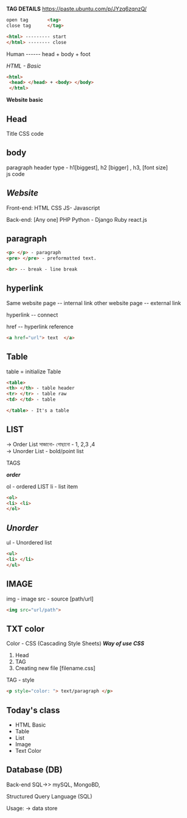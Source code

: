 **TAG DETAILS**
https://paste.ubuntu.com/p/JYzq6zqnzQ/


```html
open tag       <tag>
close tag      </tag>

<html> --------- start
</html> -------- close
```

Human ------ head + body + foot


*HTML - Basic*

```html
<html>
 <head> </head> + <body> </body>    
 </html>
```

**Website basic**

Head
-----------------
Title
CSS code


body
-------------
paragraph
header type - h1[biggest], h2 [bigger] , h3,  [font size]
<br>
js code


***Website***
---
Front-end:
HTML
CSS
JS- Javascript

Back-end:
[Any one]
PHP
Python - Django
Ruby
react.js


**paragraph**
---
```html
<p> </p> - paragraph
<pre> </pre> - preformatted text.

<br> -- break - line break
```

**hyperlink**
---
Same website page -- internal link
other website page -- external link

hyperlink -- connect

href -- hyperlink reference

```html
<a href="url"> text  </a>
```



**Table**
---
table = initialize Table
```html
<table>
<th> </th> - table header
<tr> </tr> - table raw
<td> </td> - table

</table> - It's a table
```

**LIST**
---
-> Order List সাজানো- গোছানো - 1, 2,3 ,4  
-> Unorder List - bold/point list

TAGS

***order***

ol - ordered LIST
li - list item
```html
<ol>
<li> <li>
</ol>
```

***Unorder***
---
ul - Unordered list

```html
<ul>
<li> </li>
</ul>
```

**IMAGE**
---
img - image
src - source [path/url]

```html
<img src="url/path">
```

**TXT color**
---
Color - CSS (Cascading Style Sheets)
***Way of use CSS***
1. Head
2. TAG
3. Creating new file [filename.css]

TAG - style
```html
<p style="color: "> text/paragraph </p>
```


**Today's class**
---
<ul>
<li> HTML Basic</li>
<li> Table</li>
<li> List</li>
<li> Image</li>
<li> Text Color</li>
</ul>


**Database (DB)**
---
Back-end
SQL->> mySQL, MongoBD,

Structured Query Language (SQL)

Usage:
-> data store
